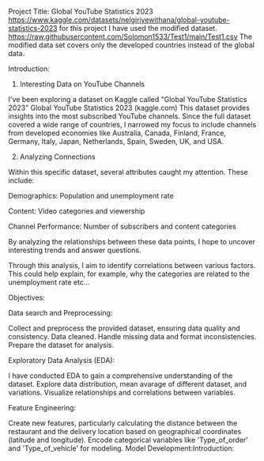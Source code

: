 Project Title: Global YouTube Statistics 2023
https://www.kaggle.com/datasets/nelgiriyewithana/global-youtube-statistics-2023
for this project I have used the modified dataset. https://raw.githubusercontent.com/Solomon1533/Test1/main/Test1.csv
The modified data set covers only the developed countries instead of the global data. 

Introduction:

1. Interesting Data on YouTube Channels

I've been exploring a dataset on Kaggle called "Global YouTube Statistics 2023" 
Global YouTube Statistics 2023 (kaggle.com)
This dataset provides insights into the most subscribed YouTube channels. Since the full dataset covered a wide range of countries, I narrowed my focus to include channels from developed economies like Australia, Canada, Finland, France, Germany, Italy, Japan, Netherlands, Spain, Sweden, UK, and USA.

2. Analyzing Connections

Within this specific dataset, several attributes caught my attention. These include:

Demographics: Population and unemployment rate

Content: Video categories and viewership

Channel Performance: Number of subscribers and content categories

By analyzing the relationships between these data points, I hope to uncover interesting trends and answer questions. 

Through this analysis, I aim to identify correlations between various factors. This could help explain, for example, why the categories are related to the unemployment rate etc...


Objectives:

Data search and Preprocessing:

Collect and preprocess the provided dataset, ensuring data quality and consistency. Data cleaned. Handle missing data and format inconsistencies. Prepare the dataset for analysis.

Exploratory Data Analysis (EDA):

I have conducted EDA to gain a comprehensive understanding of the dataset.
Explore data distribution, mean avarage of different dataset, and variations.
Visualize relationships and correlations between variables.

Feature Engineering:

Create new features, particularly calculating the distance between the restaurant and the delivery location based on geographical coordinates (latitude and longitude).
Encode categorical variables like 'Type_of_order' and 'Type_of_vehicle' for modeling.
Model Development:Introduction:

